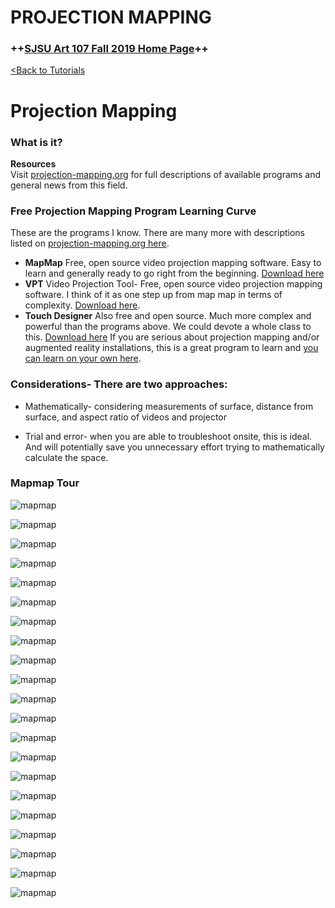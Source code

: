 # **PROJECTION MAPPING**

### **++[SJSU Art 107 Fall 2019 Home Page](https://carriehott.github.io/sjsu-art107/)++**
[<Back to Tutorials](https://carriehott.github.io/sjsu-art107/tutorials)

# Projection Mapping

### What is it? 
**Resources**<br>
Visit [projection-mapping.org](http://projection-mapping.org) for full descriptions of available programs and general news from this field. 

### Free Projection Mapping Program Learning Curve <br>
These are the programs I know. There are many more with descriptions listed on [projection-mapping.org here](http://projection-mapping.org/software/).

* **MapMap** Free, open source video projection mapping software. Easy to learn and generally ready to go right from the beginning. [Download here](https://mapmapteam.github.io//)
* **VPT** Video Projection Tool- Free, open source video projection mapping software. I think of it as one step up from map map in terms of complexity. [Download here](https://hcgilje.wordpress.com/vpt/).
* **Touch Designer** Also free and open source. Much more complex and powerful than the programs above. We could devote a whole class to this. [Download here](http://www.derivative.ca/) If you are serious about projection mapping and/or augmented reality installations, this is a great program to learn and [you can learn on your own here](https://www.lynda.com/course-tutorials/Learn-TouchDesigner/513599-2.html?srchtrk=index%3a1%0alinktypeid%3a2%0aq%3atouch+designer%0apage%3a1%0as%3arelevance%0asa%3atrue%0aproducttypeid%3a2). 


### Considerations- There are two approaches: 

* Mathematically- considering measurements of surface, distance from surface, and aspect ratio of videos and projector

* Trial and error- when you are able to troubleshoot onsite, this is ideal. And will potentially save you unnecessary effort trying to mathematically calculate the space. 

### Mapmap Tour


![mapmap](mapmap_1.png)

![mapmap](mapmap_2.png)

![mapmap](mapmap_3.png)

![mapmap](mapmap_4.png)

![mapmap](mapmap_5.png)

![mapmap](mapmap_6.png)

![mapmap](mapmap_7.png)

![mapmap](mapmap_8.png)

![mapmap](mapmap_9.png)

![mapmap](mapmap_10.png)

![mapmap](mapmap_11.png)

![mapmap](mapmap_12.png)

![mapmap](mapmap_13.png)

![mapmap](mapmap_14.png)

![mapmap](mapmap_15.png)

![mapmap](mapmap_16.png)

![mapmap](mapmap_17.png)

![mapmap](mapmap_18.png)

![mapmap](mapmap_19.png)

![mapmap](mapmap_20.png)

![mapmap](pm_cat.png)
